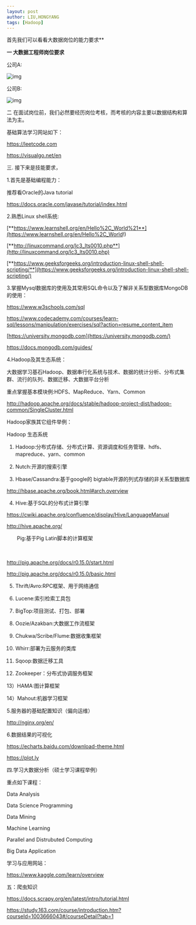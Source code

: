 ```yaml
---
layout: post
author: LIU,HONGYANG
tags: [Hadoop]
---
```








首先我们可以看看大数据岗位的能力要求**

 

**一 大数据工程师岗位要求**

 公司A:

![img](https://tva1.sinaimg.cn/large/007S8ZIlgy1gfrliobrxij30h80pugsv.jpg)

 

 

 

公司B:

 

![img](https://tva1.sinaimg.cn/large/007S8ZIlgy1gfrlityzlej30ic0nkgtf.jpg)

 

 

二 在面试岗位前，我们必然要经历岗位考核，而考核的内容主要以数据结构和算法为主。

基础算法学习网站如下：

https://leetcode.com

https://visualgo.net/en

 

三. 接下来是技能要求，

 

1.首先是基础编程能力：

推荐看Oracle的Java tutorial

https://docs.oracle.com/javase/tutorial/index.html

 

2.熟悉Linux shell系统:

[**https://www.learnshell.org/en/Hello%2C_World%21**](https://www.learnshell.org/en/Hello%2C_World!)

[**http://linuxcommand.org/lc3_lts0010.php**](http://linuxcommand.org/lc3_lts0010.php)

[**https://www.geeksforgeeks.org/introduction-linux-shell-shell-scripting/**](https://www.geeksforgeeks.org/introduction-linux-shell-shell-scripting/)

 

3.掌握Mysql数据库的使用及其常用SQL命令以及了解非关系型数据库MongoDB的使用：

https://www.w3schools.com/sql

https://www.codecademy.com/courses/learn-sql/lessons/manipulation/exercises/sql?action=resume_content_item

[https://university.mongodb.com](https://university.mongodb.com/)

https://docs.mongodb.com/guides/ 

 

4.Hadoop及其生态系统：

大数据学习基石Hadoop、数据串行化系统与技术、数据的统计分析、分布式集群、流行的队列、数据迁移、大数据平台分析

重点掌握基本模块例:HDFS、MapReduce、Yarn、Common

http://hadoop.apache.org/docs/stable/hadoop-project-dist/hadoop-common/SingleCluster.html

Hadoop家族其它组件举例：

Hadoop 生态系统

1)  Hadoop:分布式存储、分布式计算、资源调度和任务管理、hdfs、mapreduce、yarn、common

2) Nutch:开源的搜索引擎

3) Hbase/Cassandra:基于google的 bigtable开源的列式存储的非关系型数据库

http://hbase.apache.org/book.html#arch.overview

4) Hive:基于SQL的分布式计算引擎

https://cwiki.apache.org/confluence/display/Hive/LanguageManual

http://hive.apache.org/

　　Pig:基于Pig Latin脚本的计算框架

　　

http://pig.apache.org/docs/r0.15.0/start.html

http://pig.apache.org/docs/r0.15.0/basic.html

5) Thrift/Avro:RPC框架、用于网络通信

6) Lucene:索引检索工具包

7) BigTop:项目测试、打包、部署

8) Oozie/Azakban:大数据工作流框架

9) Chukwa/Scribe/Flume:数据收集框架

10) Whirr:部署为云服务的类库

11) Sqoop:数据迁移工具

12) Zookeeper：分布式协调服务框架

13）HAMA:图计算框架

14）Mahout:机器学习框架

 

 

5.服务器的基础配置知识（偏向运维）

http://nginx.org/en/

 

6.数据结果的可视化

https://echarts.baidu.com/download-theme.html

https://plot.ly

 

四.学习大数据分析（硕士学习课程举例）

重点如下课程：

Data Analysis

Data Science Programming

Data Mining

Machine Learning

Parallel and Distrubuted Computing

Big Data Application 

 

学习与应用网站：

https://www.kaggle.com/learn/overview

 

五：爬虫知识

https://docs.scrapy.org/en/latest/intro/tutorial.html

https://study.163.com/course/introduction.htm?courseId=1003666043#/courseDetail?tab=1

 

 

 

 

 